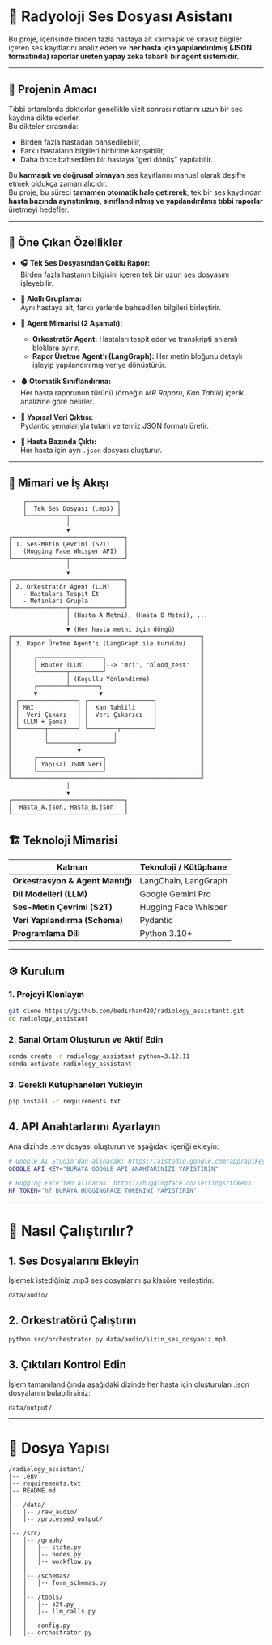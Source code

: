 # 🧠 Radyoloji Ses Dosyası Asistanı

Bu proje, içerisinde birden fazla hastaya ait karmaşık ve sırasız bilgiler içeren ses kayıtlarını analiz eden ve **her hasta için yapılandırılmış (JSON formatında) raporlar üreten yapay zeka tabanlı bir agent sistemidir.**

---

## 🎯 Projenin Amacı

Tıbbi ortamlarda doktorlar genellikle vizit sonrası notlarını uzun bir ses kaydına dikte ederler.  
Bu dikteler sırasında:
- Birden fazla hastadan bahsedilebilir,  
- Farklı hastaların bilgileri birbirine karışabilir,  
- Daha önce bahsedilen bir hastaya “geri dönüş” yapılabilir.  

Bu **karmaşık ve doğrusal olmayan** ses kayıtlarını manuel olarak deşifre etmek oldukça zaman alıcıdır.  
Bu proje, bu süreci **tamamen otomatik hale getirerek**, tek bir ses kaydından **hasta bazında ayrıştırılmış, sınıflandırılmış ve yapılandırılmış tıbbi raporlar** üretmeyi hedefler.

---

## 🚀 Öne Çıkan Özellikler

- **🎧 Tek Ses Dosyasından Çoklu Rapor:**  
  Birden fazla hastanın bilgisini içeren tek bir uzun ses dosyasını işleyebilir.

- **🧩 Akıllı Gruplama:**  
  Aynı hastaya ait, farklı yerlerde bahsedilen bilgileri birleştirir.

- **🤖 Agent Mimarisi (2 Aşamalı):**  
  - **Orkestratör Agent:** Hastaları tespit eder ve transkripti anlamlı bloklara ayırır.  
  - **Rapor Üretme Agent’ı (LangGraph):** Her metin bloğunu detaylı işleyip yapılandırılmış veriye dönüştürür.

- **🩸 Otomatik Sınıflandırma:**  
  Her hasta raporunun türünü (örneğin *MR Raporu*, *Kan Tahlili*) içerik analizine göre belirler.

- **🧱 Yapısal Veri Çıktısı:**  
  Pydantic şemalarıyla tutarlı ve temiz JSON formatı üretir.

- **📁 Hasta Bazında Çıktı:**  
  Her hasta için ayrı `.json` dosyası oluşturur.

---

## 🧬 Mimari ve İş Akışı

```text
    ┌─────────────────────────┐
    │  Tek Ses Dosyası (.mp3) │
    └───────────┬─────────────┘
                │
                ▼
┌───────────────────────────────┐
│ 1. Ses-Metin Çevrimi (S2T)    │
│   (Hugging Face Whisper API)  │
└───────────────┬───────────────┘
                │
                ▼
┌───────────────────────────────┐
│ 2. Orkestratör Agent (LLM)    │
│   - Hastaları Tespit Et       │
│   - Metinleri Grupla          │
└───────────────┬───────────────┘
                │ (Hasta A Metni), (Hasta B Metni), ...
                │
                ▼ (Her hasta metni için döngü)
╔════════════════════════════════════════════════════╗
║ 3. Rapor Üretme Agent'ı (LangGraph ile kuruldu)    ║
║                                                    ║
║      ┌──────────────────┐                          ║
║      │ Router (LLM)     │--> 'mri', 'blood_test'   ║
║      └────────┬─────────┘                          ║
║               │ (Koşullu Yönlendirme)              ║
║      ┌────────┴────────┐                           ║
║      ▼                 ▼                           ║
║ ┌────────────────┐ ┌──────────────────┐            ║
║ │ MRI            │ │  Kan Tahlili     │            ║
║ │  Veri Çıkarı   │ │  Veri Çıkarıcı   │            ║
║ │ (LLM + Şema)   │ │                  │            ║
║ └───────┬────────┘ └────────┬─────────┘            ║
║         │                  │                       ║
║         └────────┬─────────┘                       ║
║                  ▼                                 ║
║      ┌──────────────────┐                          ║
║      │ Yapısal JSON Veri│                          ║
║      └──────────────────┘                          ║
╚════════════════════════════════════════════════════╝
                │
                ▼
┌───────────────────────────────┐
│  Hasta_A.json, Hasta_B.json   │
└───────────────────────────────┘
```

## 🏗️ Teknoloji Mimarisi

| Katman | Teknoloji / Kütüphane |
|--------|------------------------|
| **Orkestrasyon & Agent Mantığı** | LangChain, LangGraph |
| **Dil Modelleri (LLM)** | Google Gemini Pro |
| **Ses-Metin Çevrimi (S2T)** | Hugging Face Whisper |
| **Veri Yapılandırma (Schema)** | Pydantic |
| **Programlama Dili** | Python 3.10+ |

---

## ⚙️ Kurulum

### 1. Projeyi Klonlayın
```bash
git clone https://github.com/bedirhan420/radiology_assistantt.git
cd radiology_assistant
```

### 2. Sanal Ortam Oluşturun ve Aktif Edin

```bash
conda create -n radiology_assistant python=3.12.11
conda activate radiology_assistant
```

### 3. Gerekli Kütüphaneleri Yükleyin

```bash
pip install -r requirements.txt
```

## 4. API Anahtarlarını Ayarlayın

Ana dizinde .env dosyası oluşturun ve aşağıdaki içeriği ekleyin:

```bash
# Google AI Studio'dan alınacak: https://aistudio.google.com/app/apikey
GOOGLE_API_KEY="BURAYA_GOOGLE_API_ANAHTARINIZI_YAPISTIRIN"

# Hugging Face'ten alınacak: https://huggingface.co/settings/tokens
HF_TOKEN="hf_BURAYA_HUGGINGFACE_TOKENINI_YAPISTIRIN"
```
---

# 🧩 Nasıl Çalıştırılır?
## 1. Ses Dosyalarını Ekleyin

İşlemek istediğiniz .mp3 ses dosyalarını şu klasöre yerleştirin:

```bash
data/audio/
```

## 2. Orkestratörü Çalıştırın

```bash
python src/orchestrator.py data/audio/sizin_ses_dosyaniz.mp3
```

## 3. Çıktıları Kontrol Edin

İşlem tamamlandığında aşağıdaki dizinde her hasta için oluşturulan .json dosyalarını bulabilirsiniz:

```bash
data/output/
```
---

# 📂 Dosya Yapısı

```text
/radiology_assistant/
│-- .env
│-- requirements.txt
│-- README.md
│
│-- /data/
│   │-- /raw_audio/
│   │-- /processed_output/
│
│-- /src/
│   │-- /graph/
│   │   │-- state.py
│   │   │-- nodes.py
│   │   │-- workflow.py
│   │
│   │-- /schemas/
│   │   │-- form_schemas.py
│   │
│   │-- /tools/
│   │   │-- s2t.py
│   │   │-- llm_calls.py
│   │
│   │-- config.py
│   │-- orchestrator.py
```





